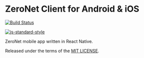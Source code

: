 # ZeroNet Client for Android & iOS

[![Build Status](https://travis-ci.org/d14na/zeronet-app.png?branch=master)](https://travis-ci.org/d14na/zeronet-app)

[![js-standard-style](https://cdn.rawgit.com/feross/standard/master/badge.svg)](https://github.com/feross/standard)

ZeroNet mobile app written in React Native.

Released under the terms of the [MIT LICENSE](LICENSE).
